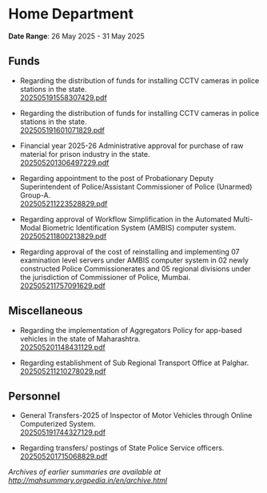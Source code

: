 # Home Department

**Date Range**: 26 May 2025 - 31 May 2025


## Funds
- Regarding the distribution of funds for installing CCTV cameras in police stations in the state.\
  [202505191558307429.pdf](https://gr.maharashtra.gov.in/Site/Upload/Government%20Resolutions/English/202505191558307429.pdf)

- Regarding the distribution of funds for installing CCTV cameras in police stations in the state.\
  [202505191601071829.pdf](https://gr.maharashtra.gov.in/Site/Upload/Government%20Resolutions/English/202505191601071829.pdf)

- Financial year 2025-26 Administrative approval for purchase of raw material for prison industry in the state.\
  [202505201306497229.pdf](https://gr.maharashtra.gov.in/Site/Upload/Government%20Resolutions/English/202505201306497229.pdf)

- Regarding appointment to the post of Probationary Deputy Superintendent of Police/Assistant Commissioner of Police (Unarmed) Group-A.\
  [202505211223528829.pdf](https://gr.maharashtra.gov.in/Site/Upload/Government%20Resolutions/English/202505211223528829.pdf)

- Regarding approval of Workflow Simplification in the Automated Multi-Modal Biometric Identification System (AMBIS) computer system.\
  [202505211800213829.pdf](https://gr.maharashtra.gov.in/Site/Upload/Government%20Resolutions/English/202505211800213829.pdf)

- Regarding approval of the cost of reinstalling and implementing 07 examination level servers under AMBIS computer system in 02 newly constructed Police Commissionerates and 05 regional divisions under the jurisdiction of Commissioner of Police, Mumbai.\
  [202505211757091629.pdf](https://gr.maharashtra.gov.in/Site/Upload/Government%20Resolutions/English/202505211757091629.pdf)

## Miscellaneous
- Regarding the implementation of Aggregators Policy for app-based vehicles in the state of Maharashtra.\
  [202505201148431129.pdf](https://gr.maharashtra.gov.in/Site/Upload/Government%20Resolutions/English/202505201148431129.pdf)

- Regarding establishment of Sub Regional Transport Office at Palghar.\
  [202505211210278029.pdf](https://gr.maharashtra.gov.in/Site/Upload/Government%20Resolutions/English/202505211210278029.pdf)

## Personnel
- General Transfers-2025 of Inspector of Motor Vehicles through Online Computerized System.\
  [202505191744327129.pdf](https://gr.maharashtra.gov.in/Site/Upload/Government%20Resolutions/English/202505191744327129.pdf)

- Regarding transfers/ postings of State Police Service officers.\
  [202505201715068829.pdf](https://gr.maharashtra.gov.in/Site/Upload/Government%20Resolutions/English/202505201715068829.pdf)


*Archives of earlier summaries are available at http://mahsummary.orgpedia.in/en/archive.html*